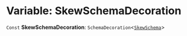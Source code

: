 # Variable: SkewSchemaDecoration

`Const` **SkewSchemaDecoration**: `SchemaDecoration`<[`SkewSchema`](/auto-docs/playground-react/interfaces/SkewSchema.md)>
